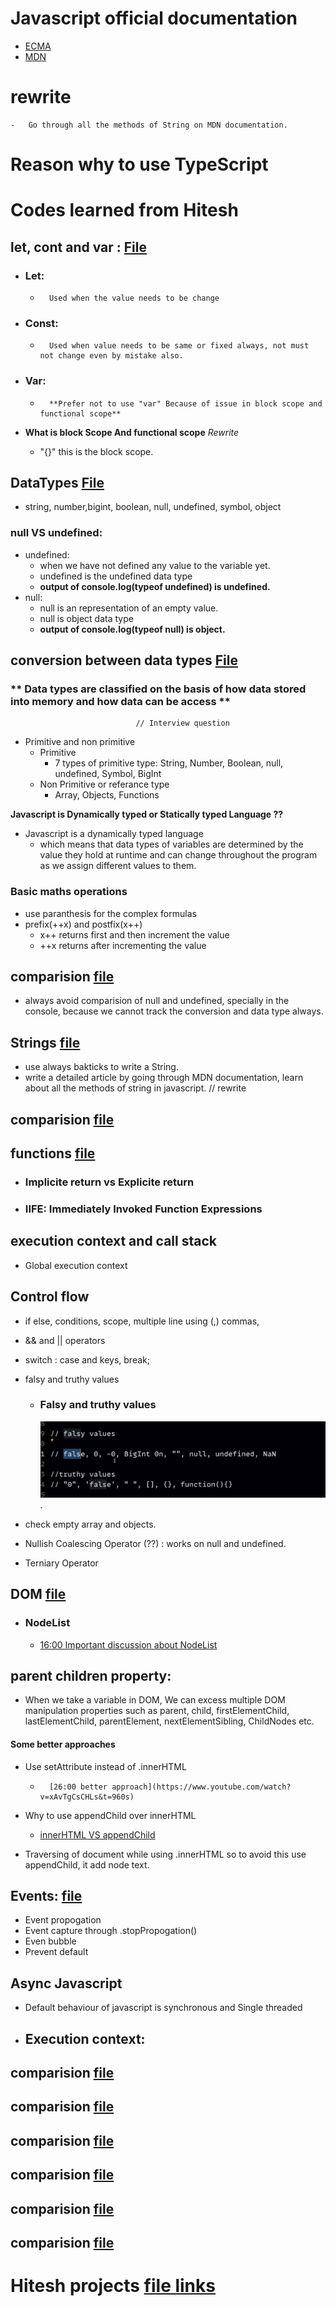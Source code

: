# Javascript official documentation
-   [ECMA](https://tc39.es/ecma262/)
-   [MDN](https://developer.mozilla.org/en-US/docs/Web/JavaScript)

#                                        **rewrite**
    -   Go through all the methods of String on MDN documentation.


# Reason why to use TypeScript


# Codes learned from Hitesh

## let, cont and var : [File](./01_basics/01_variable.js)

-   ### Let:
    -       Used when the value needs to be change
-   ### Const:
    -       Used when value needs to be same or fixed always, not must not change even by mistake also.
-   ### Var:
    -       **Prefer not to use "var" Because of issue in block scope and functional scope**

-   **What is block Scope And functional scope**                                    *Rewrite*

    -   "{}" this is the block scope.

## DataTypes [File](./01_basics/02_dataTypes.js)

-   string, number,bigint, boolean, null, undefined, symbol, object

### null  VS  undefined: 
-   undefined: 
    -   when we have not defined any value to the variable yet.
    -   undefined is the undefined data type
    -   **output of console.log(typeof undefined) is undefined.**
-   null:
    -   null is an representation of an empty value.
    -   null is object data type
    -   **output of console.log(typeof null) is object.**

## conversion between data types [File](./01_basics/03_conversionOperation.js)

### ** Data types are classified on the basis of how data stored into memory and how data can be access **
                                // Interview question
                                
-   Primitive and non primitive
    -   Primitive
        -   7 types of primitive type: String, Number, Boolean, null, undefined, Symbol, BigInt
    -   Non Primitive or referance type
        -   Array, Objects, Functions

**Javascript is Dynamically typed or Statically typed Language ??**
-   Javascript is a dynamically typed language
    -   which means that data types of variables are determined by the value they hold at runtime and can change throughout the program as we assign different values to them.


### Basic maths operations
-   use paranthesis for the complex formulas
-   prefix(++x) and postfix(x++)
    -   x++ returns first and then increment the value
    -   ++x returns after incrementing the value

## comparision [file](/hitesh/01_basics/04_comparision.js)

-   always avoid comparision of null and undefined, specially in the console, because we cannot track the conversion and data type always.

## Strings [file](/hitesh/01_basics/06_num_maths.js)
-   use always bakticks to write a String.
-   write a detailed article by going through MDN documentation, learn about all the methods of string in javascript.                                                   // rewrite


## comparision [file](/hitesh/01_basics/06_num_maths.js)


## functions [file](./02_basics/03_functions.js)
-   ### Implicite return vs Explicite return

-   ### IIFE: Immediately Invoked Function Expressions

## execution context and call stack
-   Global execution context

## Control flow
-   if else, conditions, scope, multiple line using (,) commas,
-   && and || operators
-   switch : case and keys, break;
-   falsy and truthy values
    -   ### Falsy and truthy values
        ![falsy values](../images/image.png).

-   check empty array and objects.
-   Nullish Coalescing Operator (??) : works on null and undefined.
-   Terniary Operator

## DOM [file](./DOM/nodeListArray.js)

-   ### NodeList
    -   [16:00 Important discussion about NodeList](https://www.youtube.com/watch?v=xAvTgCsCHLs&t=960s)

## parent children property:    []((https://www.youtube.com/watch?v=xAvTgCsCHLs&t=960s))
-   When we take a variable in DOM, We can excess multiple DOM manipulation properties such as parent, child, firstElementChild, lastElementChild, parentElement, nextElementSibling, ChildNodes etc.

####    Some better approaches
-   Use setAttribute instead of .innerHTML
    -       [26:00 better approach](https://www.youtube.com/watch?v=xAvTgCsCHLs&t=960s)
-   Why to use appendChild over innerHTML
    -   [innerHTML VS appendChild](https://www.youtube.com/watch?v=VQlY-X_eeTE&t=428s)

-   Traversing of document while using .innerHTML so to avoid this use appendChild, it add node text.


## Events: [file](./events/events.js)

-   Event propogation
-   Event capture through .stopPropogation()
-   Even bubble
-   Prevent default

## Async Javascript
-   Default behaviour of javascript is synchronous and Single threaded

-   Execution context:
    -   



## comparision [file](/hitesh/01_basics/04_comparision.js)
## comparision [file](/hitesh/01_basics/04_comparision.js)
## comparision [file](/hitesh/01_basics/04_comparision.js)
## comparision [file](/hitesh/01_basics/04_comparision.js)
## comparision [file](/hitesh/01_basics/04_comparision.js)
## comparision [file](/hitesh/01_basics/04_comparision.js)












#    **Hitesh projects**   [file links]()
